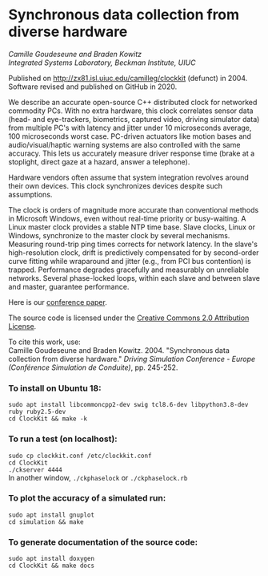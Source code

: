 # Synchronous data collection from diverse hardware

*Camille Goudeseune and Braden Kowitz  
Integrated Systems Laboratory, Beckman Institute, UIUC*

Published on http://zx81.isl.uiuc.edu/camilleg/clockkit (defunct) in 2004.  
Software revised and published on GitHub in 2020.

We describe an accurate open-source C++ distributed clock for networked
commodity PCs.  With no extra hardware, this clock correlates sensor data
(head- and eye-trackers, biometrics, captured video, driving simulator
data) from multiple PC's with latency and jitter under 10 microseconds
average, 100 microseconds worst case.  PC-driven actuators like motion
bases and audio/visual/haptic warning systems are also controlled with
the same accuracy.  This lets us accurately measure driver response time
(brake at a stoplight, direct gaze at a hazard, answer a telephone).

Hardware vendors often assume that system integration revolves around
their own devices.  This clock synchronizes devices despite such assumptions.

The clock is orders of magnitude more accurate than conventional methods
in Microsoft Windows, even without real-time priority or busy-waiting.
A Linux master clock provides a stable NTP time base.  Slave clocks,
Linux or Windows, synchronize to the master clock by several mechanisms.
Measuring round-trip ping times corrects for network latency.  In the
slave's high-resolution clock, drift is predictively compensated for
by second-order curve fitting while wraparound and jitter (e.g., from
PCI bus contention) is trapped.  Performance degrades gracefully and
measurably on unreliable networks.  Several phase-locked loops, within
each slave and between slave and master, guarantee performance.

Here is our [conference paper](dsceu04.pdf).

The source code is licensed under the [Creative Commons 2.0 Attribution License](http://creativecommons.org/licenses/by/2.0).

To cite this work, use:  
Camille Goudeseune and Braden Kowitz.  2004.  "Synchronous data collection from diverse hardware."
*Driving Simulation Conference - Europe (Conférence Simulation de Conduite)*, pp. 245-252. 

### To install on Ubuntu 18:
`sudo apt install libcommoncpp2-dev swig tcl8.6-dev libpython3.8-dev ruby ruby2.5-dev`  
`cd ClockKit && make -k`
### To run a test (on localhost):
`sudo cp clockkit.conf /etc/clockkit.conf`  
`cd ClockKit`  
`./ckserver 4444`  
In another window, `./ckphaselock` or `./ckphaselock.rb`
### To plot the accuracy of a simulated run:
`sudo apt install gnuplot`  
`cd simulation && make`
### To generate documentation of the source code:
`sudo apt install doxygen`  
`cd ClockKit && make docs`
